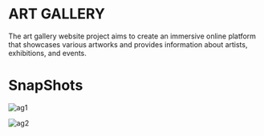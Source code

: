 # 

<h1>ART GALLERY</h1>
The art gallery website project aims to create an immersive online platform that showcases various artworks and provides information about artists, exhibitions, and events. 

# SnapShots 
![ag1](https://github.com/ganeshkashyap98/artgallery/assets/88205323/78824a38-8947-44c5-b742-f3e541d3c116)

![ag2](https://github.com/ganeshkashyap98/artgallery/assets/88205323/77d50871-b332-4240-a5e5-76298157bb03)
